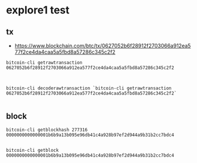 # explore1 test

## tx

* https://www.blockchain.com/btc/tx/0627052b6f28912f2703066a912ea577f2ce4da4caa5a5fbd8a57286c345c2f2

```
bitcoin-cli getrawtransaction 0627052b6f28912f2703066a912ea577f2ce4da4caa5a5fbd8a57286c345c2f2



bitcoin-cli decoderawtransaction `bitcoin-cli getrawtransaction 0627052b6f28912f2703066a912ea577f2ce4da4caa5a5fbd8a57286c345c2f2`


```

## block

```
bitcoin-cli getblockhash 277316
0000000000000001b6b9a13b095e96db41c4a928b97ef2d944a9b31b2cc7bdc4
```

```

bitcoin-cli getblock 0000000000000001b6b9a13b095e96db41c4a928b97ef2d944a9b31b2cc7bdc4

```


